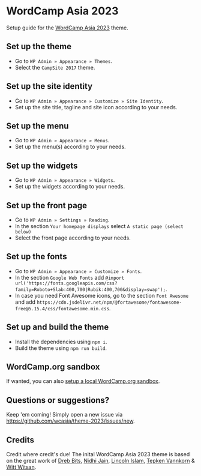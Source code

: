 # WordCamp Asia 2023

Setup guide for the [WordCamp Asia 2023](https://asia.wordcamp.org/2023) theme.

## Set up the theme

- Go to `WP Admin » Appearance » Themes`.
- Select the `CampSite 2017` theme.

## Set up the site identity

- Go to `WP Admin » Appearance » Customize » Site Identity`.
- Set up the site title, tagline and site icon according to your needs.

## Set up the menu

- Go to `WP Admin » Appearance » Menus`.
- Set up the menu(s) according to your needs.

## Set up the widgets

- Go to `WP Admin » Appearance » Widgets`.
- Set up the widgets according to your needs.

## Set up the front page

- Go to `WP Admin » Settings » Reading`.
- In the section `Your homepage displays` select `A static page (select below)`
- Select the front page according to your needs.

## Set up the fonts

- Go to `WP Admin » Appearance » Customize » Fonts`.
- In the section `Google Web Fonts` add `@import url('https://fonts.googleapis.com/css?family=Roboto+Slab:400,700|Rubik:400,700&display=swap');`.
- In case you need Font Awesome icons, go to the section `Font Awesome` and add `https://cdn.jsdelivr.net/npm/@fortawesome/fontawesome-free@5.15.4/css/fontawesome.min.css`.

## Set up and build the theme

- Install the dependencies using `npm i`.
- Build the theme using `npm run build`.

## WordCamp.org sandbox

If wanted, you can also [setup a local WordCamp.org sandbox](https://make.wordpress.org/community/handbook/wordcamp-organizer/first-steps/web-presence/contributing-to-wordcamp-org/setting-up-a-local-wordcamp-org-sandbox/).

## Questions or suggestions?

Keep 'em coming! Simply open a new issue via https://github.com/wcasia/theme-2023/issues/new.

## Credits

Credit where credit's due! The inital WordCamp Asia 2023 theme is based on the great work of [Dreb Bits](https://github.com/drebbits), [Nidhi Jain](https://github.com/jainnidhi), [Lincoln Islam](https://github.com/appsrex), [Tepken Vannkorn](https://github.com/tepkenvannkorn) & [Witt Witsan](https://github.com/wittwitsan).
